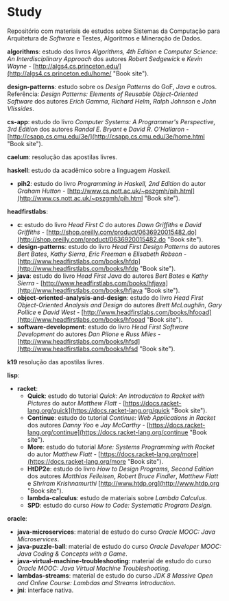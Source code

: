 # Study

Repositório com materiais de estudos sobre Sistemas da Computação para Arquitetura de _Software_ e Testes, Algoritmos e Mineração de Dados.

**algorithms**: estudo dos livros _Algorithms, 4th Edition_ e _Computer Science: An Interdisciplinary Approach_ dos autores _Robert Sedgewick_ e _Kevin Wayne_ - [http://algs4.cs.princeton.edu/](http://algs4.cs.princeton.edu/home/ "Book site").

**design-patterns**: estudo sobre os _Design Patterns_ do GoF, _Java_ e outros. Referência: _Design Patterns: Elements of Reusable Object-Oriented Software_ dos autores _Erich Gamma_, _Richard Helm_, _Ralph Johnson_ e _John Vlissides_.

**cs-app**: estudo do livro _Computer Systems: A Programmer's Perspective, 3rd Edition_ dos autores _Randal E. Bryant_ e _David R. O'Hallaron_ - [http://csapp.cs.cmu.edu/3e/](http://csapp.cs.cmu.edu/3e/home.html "Book site").

**caelum**: resolução das apostilas livres.

**haskell**: estudo da acadêmico sobre a linguagem _Haskell_.

* **pih2**: estudo do livro _Programming in Haskell, 2nd Edition_ do autor _Graham Hutton_ - [http://www.cs.nott.ac.uk/~pszgmh/pih.html](http://www.cs.nott.ac.uk/~pszgmh/pih.html "Book site").

**headfirstlabs**:

* **c**: estudo do livro _Head First C_ do autores _Dawn Griffiths_ e _David Griffiths_ - [http://shop.oreilly.com/product/0636920015482.do](http://shop.oreilly.com/product/0636920015482.do "Book site").
* **design-patterns**: estudo do livro _Head First Design Patterns_ do autores _Bert Bates_, _Kathy Sierra_, _Eric Freeman_ e _Elisabeth Robson_ - [http://www.headfirstlabs.com/books/hfdp](http://www.headfirstlabs.com/books/hfdp "Book site").
* **java**: estudo do livro _Head First Java_ do autores _Bert Bates_ e _Kathy Sierra_ - [http://www.headfirstlabs.com/books/hfjava](http://www.headfirstlabs.com/books/hfjava "Book site").
* **object-oriented-analysis-and-design**: estudo do livro _Head First Object-Oriented Analysis and Design_ do autores _Brett McLaughlin_, _Gary Pollice_ e _David West_ - [http://www.headfirstlabs.com/books/hfooad](http://www.headfirstlabs.com/books/hfooad "Book site").
* **software-development**: estudo do livro _Head First Software Development_ do autores _Dan Pilone_ e _Russ Miles_ - [http://www.headfirstlabs.com/books/hfsd](http://www.headfirstlabs.com/books/hfsd "Book site").

**k19** resolução das apostilas livres.

**lisp**:

* **racket**:
  * **Quick**: estudo do tutorial _Quick: An Introduction to Racket with Pictures_ do autor _Matthew Flatt_ - [https://docs.racket-lang.org/quick](https://docs.racket-lang.org/quick "Book site").
  * **Continue**: estudo do tutorial _Continue: Web Applications in Racket_ dos autores _Danny Yoo_ e _Jay McCarthy_ - [https://docs.racket-lang.org/continue](https://docs.racket-lang.org/continue "Book site").
  * **More**: estudo do tutorial _More: Systems Programming with Racket_ do autor _Matthew Flatt_ - [https://docs.racket-lang.org/more](https://docs.racket-lang.org/more "Book site").
  * **HtDP2e**: estudo do livro _How to Design Programs, Second Edition_ dos autores _Matthias Felleisen_, _Robert Bruce Findler_, _Matthew Flatt_ e _Shriram Krishnamurthi_ [http://www.htdp.org](http://www.htdp.org "Book site").
  * **lambda-calculus**: estudo de materiais sobre _Lambda Calculus_.
  * **SPD**: estudo do curso _How to Code: Systematic Program Design_.

**oracle**:

*   **java-microservices**: material de estudo do curso _Oracle MOOC: Java Microservices_.
*   **java-puzzle-ball**: material de estudo do curso _Oracle Developer MOOC: Java Coding & Concepts with a Game_.
*   **java-virtual-machine-troubleshooting**: material de estudo do curso _Oracle MOOC: Java Virtual Machine Troubleshooting_.
*   **lambdas-streams**: material de estudo do curso _JDK 8 Massive Open and Online Course: Lambdas and Streams Introduction_.
*   **jni**: interface nativa.

